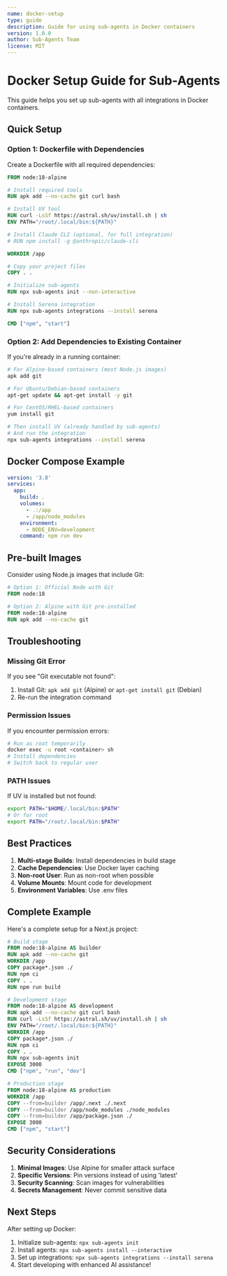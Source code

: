 ```yaml
---
name: docker-setup
type: guide
description: Guide for using sub-agents in Docker containers
version: 1.0.0
author: Sub-Agents Team
license: MIT
---
```


# Docker Setup Guide for Sub-Agents

This guide helps you set up sub-agents with all integrations in Docker containers.

## Quick Setup

### Option 1: Dockerfile with Dependencies

Create a Dockerfile with all required dependencies:

```dockerfile
FROM node:18-alpine

# Install required tools
RUN apk add --no-cache git curl bash

# Install UV tool
RUN curl -LsSf https://astral.sh/uv/install.sh | sh
ENV PATH="/root/.local/bin:${PATH}"

# Install Claude CLI (optional, for full integration)
# RUN npm install -g @anthropic/claude-cli

WORKDIR /app

# Copy your project files
COPY . .

# Initialize sub-agents
RUN npx sub-agents init --non-interactive

# Install Serena integration
RUN npx sub-agents integrations --install serena

CMD ["npm", "start"]
```

### Option 2: Add Dependencies to Existing Container

If you're already in a running container:

```bash
# For Alpine-based containers (most Node.js images)
apk add git

# For Ubuntu/Debian-based containers
apt-get update && apt-get install -y git

# For CentOS/RHEL-based containers
yum install git

# Then install UV (already handled by sub-agents)
# And run the integration
npx sub-agents integrations --install serena
```

## Docker Compose Example

```yaml
version: '3.8'
services:
  app:
    build: .
    volumes:
      - .:/app
      - /app/node_modules
    environment:
      - NODE_ENV=development
    command: npm run dev
```

## Pre-built Images

Consider using Node.js images that include Git:

```dockerfile
# Option 1: Official Node with Git
FROM node:18

# Option 2: Alpine with Git pre-installed
FROM node:18-alpine
RUN apk add --no-cache git
```

## Troubleshooting

### Missing Git Error
If you see "Git executable not found":
1. Install Git: `apk add git` (Alpine) or `apt-get install git` (Debian)
2. Re-run the integration command

### Permission Issues
If you encounter permission errors:
```bash
# Run as root temporarily
docker exec -u root <container> sh
# Install dependencies
# Switch back to regular user
```

### PATH Issues
If UV is installed but not found:
```bash
export PATH="$HOME/.local/bin:$PATH"
# Or for root
export PATH="/root/.local/bin:$PATH"
```

## Best Practices

1. **Multi-stage Builds**: Install dependencies in build stage
2. **Cache Dependencies**: Use Docker layer caching
3. **Non-root User**: Run as non-root when possible
4. **Volume Mounts**: Mount code for development
5. **Environment Variables**: Use .env files

## Complete Example

Here's a complete setup for a Next.js project:

```dockerfile
# Build stage
FROM node:18-alpine AS builder
RUN apk add --no-cache git
WORKDIR /app
COPY package*.json ./
RUN npm ci
COPY . .
RUN npm run build

# Development stage
FROM node:18-alpine AS development
RUN apk add --no-cache git curl bash
RUN curl -LsSf https://astral.sh/uv/install.sh | sh
ENV PATH="/root/.local/bin:${PATH}"
WORKDIR /app
COPY package*.json ./
RUN npm ci
COPY . .
RUN npx sub-agents init
EXPOSE 3000
CMD ["npm", "run", "dev"]

# Production stage
FROM node:18-alpine AS production
WORKDIR /app
COPY --from=builder /app/.next ./.next
COPY --from=builder /app/node_modules ./node_modules
COPY --from=builder /app/package.json ./
EXPOSE 3000
CMD ["npm", "start"]
```

## Security Considerations

1. **Minimal Images**: Use Alpine for smaller attack surface
2. **Specific Versions**: Pin versions instead of using 'latest'
3. **Security Scanning**: Scan images for vulnerabilities
4. **Secrets Management**: Never commit sensitive data

## Next Steps

After setting up Docker:
1. Initialize sub-agents: `npx sub-agents init`
2. Install agents: `npx sub-agents install --interactive`
3. Set up integrations: `npx sub-agents integrations --install serena`
4. Start developing with enhanced AI assistance!